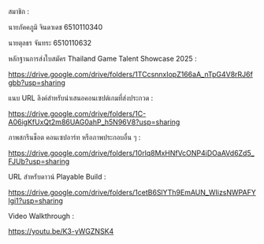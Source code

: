 สมาชิก :

นายภัคคภูมิ จินดาเดช 6510110340

นายตุลธร จันทระ 6510110632


หลักฐานการส่งใบสมัคร Thailand Game Talent Showcase 2025 :

https://drive.google.com/drive/folders/1TCcsnnxIopZ166aA_nTpG4V8rRJ6fgbb?usp=sharing

แนบ URL ลิงค์สำหรับนำเสนอคอนเซปต์เกมที่ส่งประกวด :

https://drive.google.com/drive/folders/1C-A06igKfUxQt2m86UAG0ahP_h5N96V8?usp=sharing

ภาพสกรีนช็อต คอนเซปอาร์ท หรือภาพประกอบอื่น ๆ :

https://drive.google.com/drive/folders/10rlq8MxHNfVcONP4iDOaAVd6Zd5_FJUb?usp=sharing

URL สำหรับดาวน์ Playable Build :

https://drive.google.com/drive/folders/1cetB6SlYTh9EmAUN_WIizsNWPAFYlgi1?usp=sharing

Video Walkthrough :

https://youtu.be/K3-yWGZNSK4

